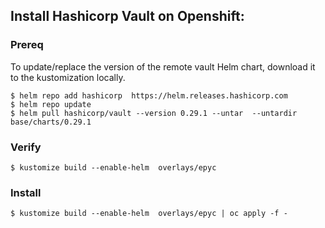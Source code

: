 ## Install Hashicorp Vault on Openshift:
### Prereq
To update/replace the version of the remote vault Helm chart, download it to the kustomization locally.
```
$ helm repo add hashicorp  https://helm.releases.hashicorp.com
$ helm repo update
$ helm pull hashicorp/vault --version 0.29.1 --untar  --untardir base/charts/0.29.1
```

### Verify
```
$ kustomize build --enable-helm  overlays/epyc
```

### Install
```
$ kustomize build --enable-helm  overlays/epyc | oc apply -f -
```